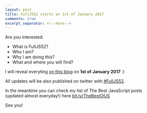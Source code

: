 ```yaml
---
layout: post
title: FullJS52 starts on 1st of January 2017
comments: true
excerpt_separator: <!--more-->
---
```

Are you interested:

* What is FullJS52?
* Who I am?
* Why I am doing this?
* What and where you will find?

<!--more-->
I will reveal everyting [on this blog](http://fulljs52.com) on **1st of January 2017** :)

All updates will be also published on twitter with [#FullJS52](https://twitter.com/search?q=FullJS52).

In the meantime you can check my list of The Best JavaScript posts (updated almost everyday!) here [bit.ly/TheBestOfJS ](http://bit.ly/TheBestOfJS)

See you!
